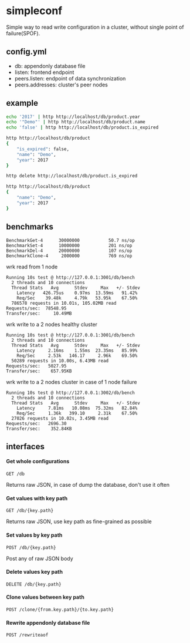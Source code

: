 # simpleconf

Simple way to read write configuration in a cluster, without single point of failure(SPOF).

## config.yml

- db: appendonly database file
- listen: frontend endpoint
- peers.listen: endpoint of data synchronization
- peers.addresses: cluster's peer nodes

## example

```bash
echo '2017' | http http://localhost/db/product.year
echo '"Demo"' | http http://localhost/db/product.name
echo 'false' | http http://localhost/db/product.is_expired

http http://localhost/db/product
{
    "is_expired": false, 
    "name": "Demo", 
    "year": 2017
}

http delete http://localhost/db/product.is_expired

http http://localhost/db/product
{
    "name": "Demo", 
    "year": 2017
}
```

## benchmarks

```
BenchmarkGet-4      30000000           50.7 ns/op
BenchmarkSet-4      10000000           201 ns/op
BenchmarkDel-4      20000000           107 ns/op
BenchmarkClone-4     2000000           769 ns/op
```

wrk read from 1 node

```
Running 10s test @ http://127.0.0.1:3001/db/bench
  2 threads and 10 connections
  Thread Stats   Avg      Stdev     Max   +/- Stdev
    Latency   426.75us    0.97ms  13.59ms   91.42%
    Req/Sec    39.48k     4.79k   53.95k    67.50%
  786578 requests in 10.01s, 105.02MB read
Requests/sec:  78548.95
Transfer/sec:     10.49MB
```

wrk write to a 2 nodes healthy cluster

```
Running 10s test @ http://127.0.0.1:3001/db/bench
  2 threads and 10 connections
  Thread Stats   Avg      Stdev     Max   +/- Stdev
    Latency     2.16ms    1.55ms  23.35ms   85.99%
    Req/Sec     2.53k   146.17     2.96k    69.50%
  50289 requests in 10.00s, 6.43MB read
Requests/sec:   5027.95
Transfer/sec:    657.95KB
```

wrk write to a 2 nodes cluster in case of 1 node failure

```
Running 10s test @ http://127.0.0.1:3002/db/bench
  2 threads and 10 connections
  Thread Stats   Avg      Stdev     Max   +/- Stdev
    Latency     7.81ms   10.08ms  75.32ms   82.84%
    Req/Sec     1.36k   399.10     2.31k    67.50%
  27026 requests in 10.02s, 3.45MB read
Requests/sec:   2696.30
Transfer/sec:    352.84KB
```

## interfaces

#### Get whole configurations

`GET /db`

Returns raw JSON, in case of dump the database, don't use it often

#### Get values with key path

`GET /db/{key.path}`

Returns raw JSON, use key path as fine-grained as possible

#### Set values by key path

`POST /db/{key.path}`

Post any of raw JSON body

#### Delete values key path

`DELETE /db/{key.path}`

#### Clone values between key path

`POST /clone/{from.key.path}/{to.key.path}`

#### Rewrite appendonly database file

`POST /rewriteaof`
